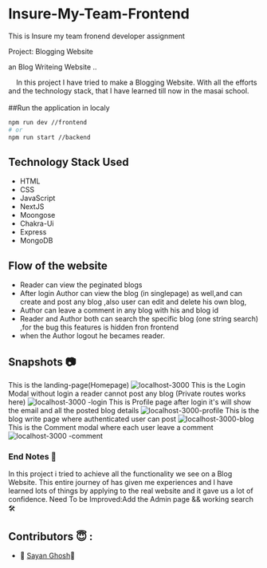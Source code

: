 # Insure-My-Team-Frontend
This is Insure my team  fronend developer assignment


Project: Blogging Website

 an Blog Writeing Website  ..

&nbsp;&nbsp;&nbsp;&#160;In this project I have tried to make a Blogging Website. With all the efforts and the technology stack, that I have learned till now in the masai school.<br><br>
##Run the application in localy
```bash
npm run dev //frontend
# or
npm run start //backend
```

## Technology Stack Used

- HTML
- CSS
- JavaScript
- NextJS
- Moongose
- Chakra-Ui
- Express
- MongoDB

## Flow of the website
- Reader can view the peginated blogs
- After login Author can view the blog (in singlepage) as well,and can create and post any blog ,also user can edit and delete his own blog,
- Author can leave a comment in any blog with his and blog id
- Reader and Author both can search the specific blog (one string search) ,for the bug this features is hidden fron frontend
- when the Author logout he becames reader.


## Snapshots 📷

This is the landing-page(Homepage)
![localhost-3000](https://user-images.githubusercontent.com/107979907/230353306-d3919af1-6cb7-4ac8-b21d-f4885f78d11b.png)
This is the Login Modal without login a reader cannot post any blog (Private routes works here)
![localhost-3000 -login](https://user-images.githubusercontent.com/107979907/230353793-0fbb2f97-1a33-4a1e-afab-81ec7537bf3e.png)
This is Profile page after login it's will show the email and all the posted blog details
![localhost-3000-profile](https://user-images.githubusercontent.com/107979907/230353950-3ccd0833-a773-411f-927e-8190a8aa1874.png)
This is the blog write page where authenticated user can post
![localhost-3000-blog](https://user-images.githubusercontent.com/107979907/230354275-5bd761af-7336-4f29-9b97-9c143025798f.png)
This is the Comment modal where each user leave a comment
![localhost-3000 -comment](https://user-images.githubusercontent.com/107979907/230355134-1e9c365a-7395-4454-9475-6a5247e7b7d0.png)


### End Notes 📑

In this project i tried to achieve all the functionality we see on a Blog Website. This entire journey of has given me experiences and I have learned lots of things by applying to the real website and it gave us a lot of confidence.
Need To be Improved:Add the Admin page && working search🛠

##  Contributors 😇 :

- 👤 [Sayan Ghosh](https://github.com/Sayan97Ghosh)🧿

